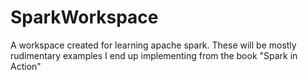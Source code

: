 # SparkWorkspace
A workspace created for learning apache spark. These will be mostly rudimentary examples I end up implementing from the book "Spark in Action" 
